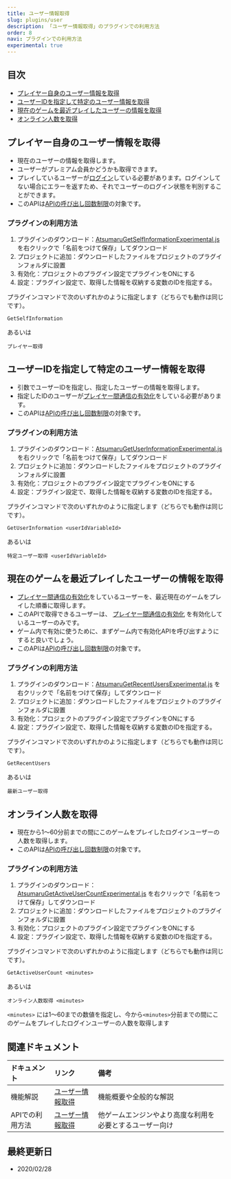 ```yaml
---
title: ユーザー情報取得
slug: plugins/user
description: 「ユーザー情報取得」のプラグインでの利用方法
order: 8
navi: プラグインでの利用方法
experimental: true
---
```

    
## 目次
 - [プレイヤー自身のユーザー情報を取得](#プレイヤー自身のユーザー情報を取得)
 - [ユーザーIDを指定して特定のユーザー情報を取得](#ユーザーIDを指定して特定のユーザー情報を取得)
 - [現在のゲームを最近プレイしたユーザーの情報を取得](#現在のゲームを最近プレイしたユーザーの情報を取得)
 - [オンライン人数を取得](#オンライン人数を取得)
    
## プレイヤー自身のユーザー情報を取得
 - 現在のユーザーの情報を取得します。
 - ユーザーがプレミアム会員かどうかも取得できます。
 - プレイしているユーザーが[ログイン](/common/login)している必要があります。ログインしてない場合にエラーを返すため、それでユーザーのログイン状態を判別することができます。
 - このAPIは[APIの呼び出し回数制限](/common/rate-limit)の対象です。
    
### プラグインの利用方法
1. プラグインのダウンロード：[AtsumaruGetSelfInformationExperimental.js](https://raw.githubusercontent.com/atsumaru/mv-plugins/master/plugins/AtsumaruGetSelfInformationExperimental.js) を右クリックで「名前をつけて保存」してダウンロード
1. プロジェクトに追加：ダウンロードしたファイルをプロジェクトのプラグインフォルダに設置
1. 有効化：プロジェクトのプラグイン設定でプラグインをONにする
1. 設定：プラグイン設定で、取得した情報を収納する変数のIDを指定する。
    
プラグインコマンドで次のいずれかのように指定します（どちらでも動作は同じです）。
```
GetSelfInformation
```
あるいは
```
プレイヤー取得
```
    
## ユーザーIDを指定して特定のユーザー情報を取得
 - 引数でユーザーIDを指定し、指定したユーザーの情報を取得します。
 - 指定したIDのユーザーが[プレイヤー間通信の有効化](/common/interplayer)をしている必要があります。
 - このAPIは[APIの呼び出し回数制限](/common/rate-limit)の対象です。
    
### プラグインの利用方法
1. プラグインのダウンロード：[AtsumaruGetUserInformationExperimental.js](https://raw.githubusercontent.com/atsumaru/mv-plugins/master/plugins/AtsumaruGetUserInformationExperimental.js) を右クリックで「名前をつけて保存」してダウンロード
1. プロジェクトに追加：ダウンロードしたファイルをプロジェクトのプラグインフォルダに設置
1. 有効化：プロジェクトのプラグイン設定でプラグインをONにする
1. 設定：プラグイン設定で、取得した情報を収納する変数のIDを指定する。
    
プラグインコマンドで次のいずれかのように指定します（どちらでも動作は同じです）。
```
GetUserInformation <userIdVariableId>
```
あるいは
```
特定ユーザー取得 <userIdVariableId>
```
    
## 現在のゲームを最近プレイしたユーザーの情報を取得
 - [プレイヤー間通信の有効化](/common/interplayer)をしているユーザーを、最近現在のゲームをプレイした順番に取得します。
 - このAPIで取得できるユーザーは、 [プレイヤー間通信の有効化](/common/interplayer) を有効化しているユーザーのみです。
 - ゲーム内で有効に使うために、まずゲーム内で有効化APIを呼び出すようにすると良いでしょう。
 - このAPIは[APIの呼び出し回数制限](/common/rate-limit)の対象です。
    
### プラグインの利用方法
1. プラグインのダウンロード：[AtsumaruGetRecentUsersExperimental.js](https://raw.githubusercontent.com/atsumaru/mv-plugins/master/plugins/AtsumaruGetRecentUsersExperimental.js) を右クリックで「名前をつけて保存」してダウンロード
1. プロジェクトに追加：ダウンロードしたファイルをプロジェクトのプラグインフォルダに設置
1. 有効化：プロジェクトのプラグイン設定でプラグインをONにする
1. 設定：プラグイン設定で、取得した情報を収納する変数のIDを指定する。
    
プラグインコマンドで次のいずれかのように指定します（どちらでも動作は同じです）。
```
GetRecentUsers
```
あるいは
```
最新ユーザー取得
```
    
## オンライン人数を取得
 - 現在から1～60分前までの間にこのゲームをプレイしたログインユーザーの人数を取得します。
 - このAPIは[APIの呼び出し回数制限](/common/rate-limit)の対象です。
    
### プラグインの利用方法
1. プラグインのダウンロード：[AtsumaruGetActiveUserCountExperimental.js](https://raw.githubusercontent.com/atsumaru/mv-plugins/master/plugins/AtsumaruGetActiveUserCountExperimental.js) を右クリックで「名前をつけて保存」してダウンロード
1. プロジェクトに追加：ダウンロードしたファイルをプロジェクトのプラグインフォルダに設置
1. 有効化：プロジェクトのプラグイン設定でプラグインをONにする
1. 設定：プラグイン設定で、取得した情報を収納する変数のIDを指定する。
    
プラグインコマンドで次のいずれかのように指定します（どちらでも動作は同じです）。
```
GetActiveUserCount <minutes>
```
あるいは
```
オンライン人数取得 <minutes>
```
    
`<minutes>` には1～60までの数値を指定し、今から`<minutes>`分前までの間にこのゲームをプレイしたログインユーザーの人数を取得します
    
## 関連ドキュメント

ドキュメント|リンク|備考
:---|:---|:---
機能解説|[ユーザー情報取得](/user)|機能概要や全般的な解説
APIでの利用方法|[ユーザー情報取得](/apis/user)|他ゲームエンジンやより高度な利用を必要とするユーザー向け
    
## 最終更新日
 - 2020/02/28
